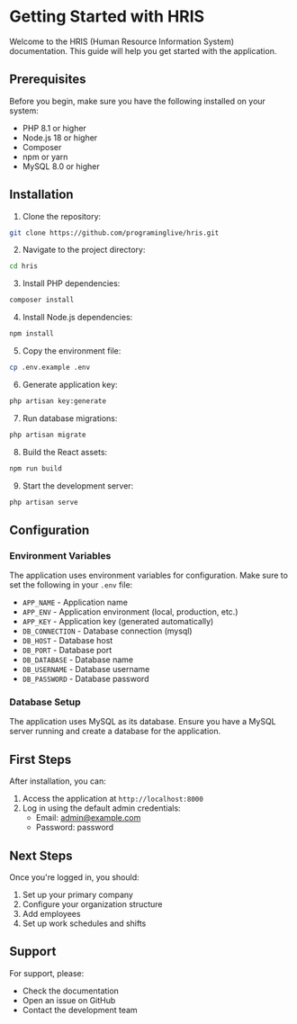 # Getting Started with HRIS

Welcome to the HRIS (Human Resource Information System) documentation. This guide will help you get started with the application.

## Prerequisites

Before you begin, make sure you have the following installed on your system:

- PHP 8.1 or higher
- Node.js 18 or higher
- Composer
- npm or yarn
- MySQL 8.0 or higher

## Installation

1. Clone the repository:
```bash
git clone https://github.com/programinglive/hris.git
```

2. Navigate to the project directory:
```bash
cd hris
```

3. Install PHP dependencies:
```bash
composer install
```

4. Install Node.js dependencies:
```bash
npm install
```

5. Copy the environment file:
```bash
cp .env.example .env
```

6. Generate application key:
```bash
php artisan key:generate
```

7. Run database migrations:
```bash
php artisan migrate
```

8. Build the React assets:
```bash
npm run build
```

9. Start the development server:
```bash
php artisan serve
```

## Configuration

### Environment Variables

The application uses environment variables for configuration. Make sure to set the following in your `.env` file:

- `APP_NAME` - Application name
- `APP_ENV` - Application environment (local, production, etc.)
- `APP_KEY` - Application key (generated automatically)
- `DB_CONNECTION` - Database connection (mysql)
- `DB_HOST` - Database host
- `DB_PORT` - Database port
- `DB_DATABASE` - Database name
- `DB_USERNAME` - Database username
- `DB_PASSWORD` - Database password

### Database Setup

The application uses MySQL as its database. Ensure you have a MySQL server running and create a database for the application.

## First Steps

After installation, you can:

1. Access the application at `http://localhost:8000`
2. Log in using the default admin credentials:
   - Email: admin@example.com
   - Password: password

## Next Steps

Once you're logged in, you should:

1. Set up your primary company
2. Configure your organization structure
3. Add employees
4. Set up work schedules and shifts

## Support

For support, please:

- Check the documentation
- Open an issue on GitHub
- Contact the development team

